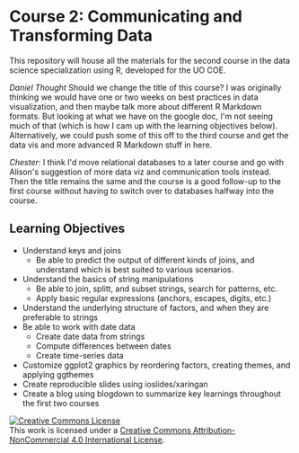# Course 2: Communicating and Transforming Data
This repository will house all the materials for the second course in the data science specialization using R, developed for the UO COE.

*Daniel Thought*
Should we change the title of this course? I was originally thinking we would have one or two weeks on best practices in data visualization, and then maybe talk more about different R Markdown formats. But looking at what we have on the google doc, I'm not seeing much of that (which is how I cam up with the learning objectives below). Alternatively, we could push some of this off to the third course and get the data vis and more advanced R Markdown stuff in here.

*Chester*: I think I'd move relational databases to a later course and go with Alison's suggestion of more data viz and communication tools instead. Then the title remains the same and the course is a good follow-up to the first course without having to switch over to databases halfway into the course.

## Learning Objectives
* Understand keys and joins
	+ Be able to predict the output of different kinds of joins, and understand which is best suited to various scenarios.
* Understand the basics of string manipulations
	+ Be able to join, splitt, and subset strings, search for patterns, etc.
	+ Apply basic regular expressions (anchors, escapes, digits, etc.)
* Understand the underlying structure of factors, and when they are preferable to strings
* Be able to work with date data
	+ Create date data from strings
	+ Compute differences between dates
	+ Create time-series data
* Customize ggplot2 graphics by reordering factors, creating themes, and applying ggthemes
* Create reproducible slides using ioslides/xaringan
* Create a blog using blogdown to summarize key learnings throughout the first two courses

<a rel="license" href="http://creativecommons.org/licenses/by-nc/4.0/"><img alt="Creative Commons License" style="border-width:0" src="https://i.creativecommons.org/l/by-nc/4.0/88x31.png" /></a><br />This work is licensed under a <a rel="license" href="http://creativecommons.org/licenses/by-nc/4.0/">Creative Commons Attribution-NonCommercial 4.0 International License</a>.
